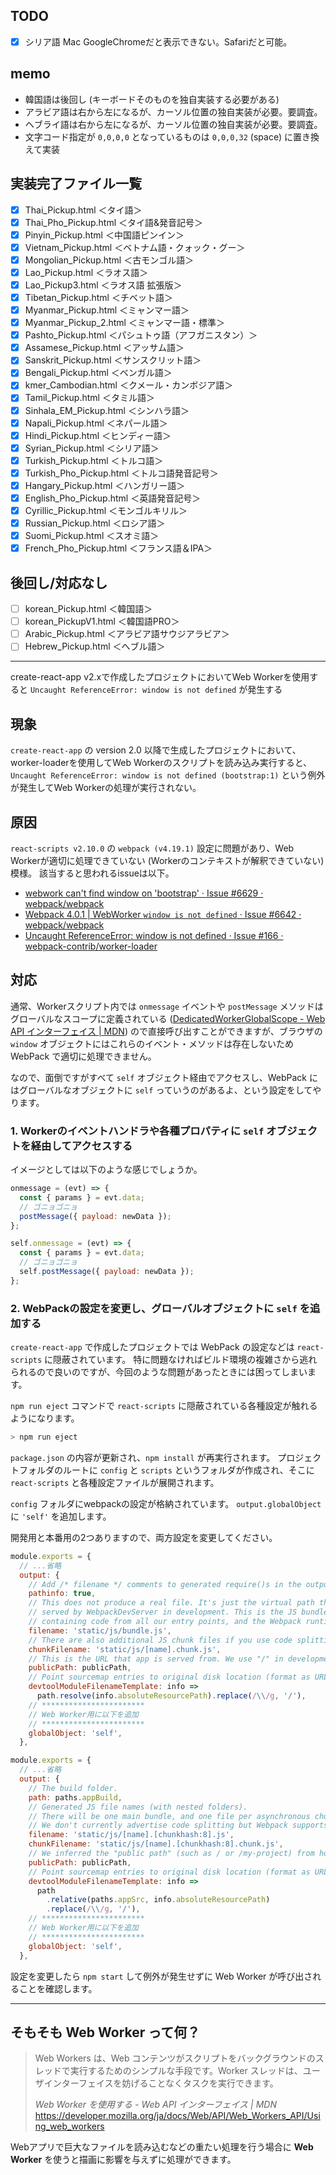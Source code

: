 
## TODO

- [x] シリア語 Mac GoogleChromeだと表示できない。Safariだと可能。

## memo

- 韓国語は後回し (キーボードそのものを独自実装する必要がある)
- アラビア語は右から左になるが、カーソル位置の独自実装が必要。要調査。
- ヘブライ語は右から左になるが、カーソル位置の独自実装が必要。要調査。
- 文字コード指定が `0,0,0,0` となっているものは `0,0,0,32` (space) に置き換えて実装

## 実装完了ファイル一覧

- [x] Thai_Pickup.html ＜タイ語＞
- [x] Thai_Pho_Pickup.html ＜タイ語&amp;発音記号＞
- [x] Pinyin_Pickup.html ＜中国語ピンイン＞
- [x] Vietnam_Pickup.html ＜ベトナム語・クォック・グー＞
- [x] Mongolian_Pickup.html ＜古モンゴル語＞
- [x] Lao_Pickup.html ＜ラオス語＞
- [x] Lao_Pickup3.html ＜ラオス語 拡張版＞
- [x] Tibetan_Pickup.html ＜チベット語＞
- [x] Myanmar_Pickup.html ＜ミャンマー語＞
- [x] Myanmar_Pickup_2.html ＜ミャンマー語・標準＞
- [x] Pashto_Pickup.html ＜パシュトゥ語（アフガニスタン）＞
- [x] Assamese_Pickup.html ＜アッサム語＞
- [x] Sanskrit_Pickup.html ＜サンスクリット語＞
- [x] Bengali_Pickup.html ＜ベンガル語＞
- [x] kmer_Cambodian.html ＜クメール・カンボジア語＞
- [x] Tamil_Pickup.html ＜タミル語＞
- [x] Sinhala_EM_Pickup.html ＜シンハラ語＞
- [x] Napali_Pickup.html ＜ネパール語＞
- [x] Hindi_Pickup.html ＜ヒンディー語＞
- [x] Syrian_Pickup.html ＜シリア語＞
- [x] Turkish_Pickup.html ＜トルコ語＞
- [x] Turkish_Pho_Pickup.html ＜トルコ語発音記号＞
- [x] Hangary_Pickup.html ＜ハンガリー語＞
- [x] English_Pho_Pickup.html ＜英語発音記号＞
- [x] Cyrillic_Pickup.html ＜モンゴルキリル＞
- [x] Russian_Pickup.html ＜ロシア語＞
- [x] Suomi_Pickup.html ＜スオミ語＞
- [x] French_Pho_Pickup.html ＜フランス語＆IPA＞

## 後回し/対応なし

- [ ] korean_Pickup.html ＜韓国語＞
- [ ] korean_PickupV1.html ＜韓国語PRO＞
- [ ] Arabic_Pickup.html ＜アラビア語サウジアラビア＞
- [ ] Hebrew_Pickup.html ＜へブル語＞

---

create-react-app v2.xで作成したプロジェクトにおいてWeb Workerを使用すると `Uncaught ReferenceError: window is not defined` が発生する

## 現象

`create-react-app` の version 2.0 以降で生成したプロジェクトにおいて、worker-loaderを使用してWeb Workerのスクリプトを読み込み実行すると、`Uncaught ReferenceError: window is not defined (bootstrap:1)` という例外が発生してWeb Workerの処理が実行されない。

## 原因

`react-scripts v2.10.0` の `webpack (v4.19.1)` 設定に問題があり、Web Workerが適切に処理できていない (Workerのコンテキストが解釈できていない) 模様。
該当すると思われるissueは以下。

- [webwork can't find window on 'bootstrap' · Issue #6629 · webpack/webpack](https://github.com/webpack/webpack/issues/6629)
- [Webpack 4.0.1 | WebWorker `window is not defined` · Issue #6642 · webpack/webpack](https://github.com/webpack/webpack/issues/6642)
- [Uncaught ReferenceError: window is not defined · Issue #166 · webpack-contrib/worker-loader](https://github.com/webpack-contrib/worker-loader/issues/166)

## 対応

通常、Workerスクリプト内では `onmessage` イベントや `postMessage` メソッドはグローバルなスコープに定義されている ([DedicatedWorkerGlobalScope - Web API インターフェイス | MDN](https://developer.mozilla.org/ja/docs/Web/API/DedicatedWorkerGlobalScope)) ので直接呼び出すことができますが、ブラウザの `window` オブジェクトにはこれらのイベント・メソッドは存在しないため WebPack で適切に処理できません。

なので、面倒ですがすべて `self` オブジェクト経由でアクセスし、WebPack にはグローバルなオブジェクトに `self` っていうのがあるよ、という設定をしてやります。

### 1. Workerのイベントハンドラや各種プロパティに `self` オブジェクトを経由してアクセスする

イメージとしては以下のような感じでしょうか。

```js:before/worker.js
onmessage = (evt) => {
  const { params } = evt.data;
  // ゴニョゴニョ
  postMessage({ payload: newData });
};
```

```js:after/worker.js
self.onmessage = (evt) => {
  const { params } = evt.data;
  // ゴニョゴニョ
  self.postMessage({ payload: newData });
};
```


### 2. WebPackの設定を変更し、グローバルオブジェクトに `self` を追加する

`create-react-app` で作成したプロジェクトでは WebPack の設定などは `react-scripts` に隠蔽されています。
特に問題なければビルド環境の複雑さから逃れられるので良いのですが、今回のような問題があったときには困ってしまいます。

`npm run eject` コマンドで `react-scripts` に隠蔽されている各種設定が触れるようになります。

```sh
> npm run eject
```

`package.json` の内容が更新され、`npm install` が再実行されます。
プロジェクトフォルダのルートに `config` と `scripts` というフォルダが作成され、そこに `react-scripts` と各種設定ファイルが展開されます。

`config` フォルダにwebpackの設定が格納されています。
`output.globalObject` に `'self'` を追加します。

開発用と本番用の2つありますので、両方設定を変更してください。

```js:config/webpack.config.dev.js
module.exports = {
  // ...省略
  output: {
    // Add /* filename */ comments to generated require()s in the output.
    pathinfo: true,
    // This does not produce a real file. It's just the virtual path that is
    // served by WebpackDevServer in development. This is the JS bundle
    // containing code from all our entry points, and the Webpack runtime.
    filename: 'static/js/bundle.js',
    // There are also additional JS chunk files if you use code splitting.
    chunkFilename: 'static/js/[name].chunk.js',
    // This is the URL that app is served from. We use "/" in development.
    publicPath: publicPath,
    // Point sourcemap entries to original disk location (format as URL on Windows)
    devtoolModuleFilenameTemplate: info =>
      path.resolve(info.absoluteResourcePath).replace(/\\/g, '/'),
    // ***********************
    // Web Worker用に以下を追加
    // ***********************
    globalObject: 'self',
  },
```

```js:config/webpack.config.prod.js
module.exports = {
  // ...省略
  output: {
    // The build folder.
    path: paths.appBuild,
    // Generated JS file names (with nested folders).
    // There will be one main bundle, and one file per asynchronous chunk.
    // We don't currently advertise code splitting but Webpack supports it.
    filename: 'static/js/[name].[chunkhash:8].js',
    chunkFilename: 'static/js/[name].[chunkhash:8].chunk.js',
    // We inferred the "public path" (such as / or /my-project) from homepage.
    publicPath: publicPath,
    // Point sourcemap entries to original disk location (format as URL on Windows)
    devtoolModuleFilenameTemplate: info =>
      path
        .relative(paths.appSrc, info.absoluteResourcePath)
        .replace(/\\/g, '/'),
    // ***********************
    // Web Worker用に以下を追加
    // ***********************
    globalObject: 'self',
  },
```

設定を変更したら `npm start` して例外が発生せずに Web Worker が呼び出されることを確認します。

---

## そもそも Web Worker って何？

> Web Workers は、Web コンテンツがスクリプトをバックグラウンドのスレッドで実行するためのシンプルな手段です。Worker スレッドは、ユーザインターフェイスを妨げることなくタスクを実行できます。
>
> *Web Worker を使用する - Web API インターフェイス | MDN*
> https://developer.mozilla.org/ja/docs/Web/API/Web_Workers_API/Using_web_workers

Webアプリで巨大なファイルを読み込むなどの重たい処理を行う場合に **Web Worker** を使うと描画に影響を与えずに処理ができます。
